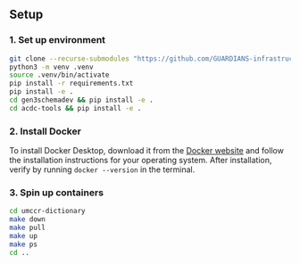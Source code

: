 ## Setup

### 1. Set up environment
```bash
git clone --recurse-submodules "https://github.com/GUARDIANS-infrastructure/omix3schemadev.git"
python3 -m venv .venv
source .venv/bin/activate
pip install -r requirements.txt
pip install -e .
cd gen3schemadev && pip install -e .
cd acdc-tools && pip install -e .
```
### 2. Install Docker
To install Docker Desktop, download it from the [Docker website](https://www.docker.com/products/docker-desktop) and follow the installation instructions for your operating system. After installation, verify by running `docker --version` in the terminal.

### 3. Spin up containers
```bash
cd umccr-dictionary
make down
make pull
make up
make ps
cd ..
```